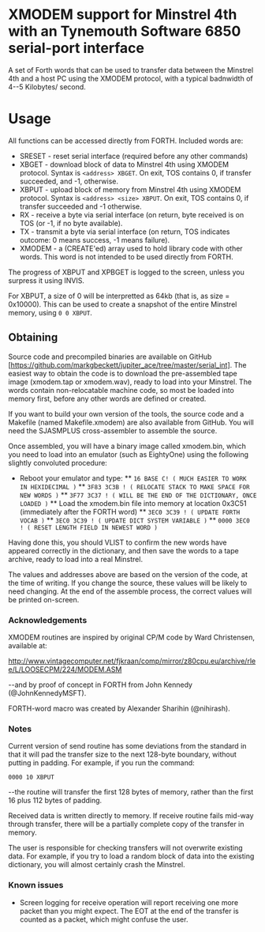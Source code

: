 # XMODEM support for Minstrel 4th with an Tynemouth Software 6850 serial-port interface

A set of Forth words that can be used to transfer data between the Minstrel 4th and a host PC using the XMODEM protocol, with a typical badnwidth of 4--5 Kilobytes/ second.

# Usage

All functions can be accessed directly from FORTH. Included words are:

 * SRESET - reset serial interface (required before any other commands)
 * XBGET - download block of data to Minstrel 4th using XMODEM protocol. Syntax is `<address> XBGET`. On exit, TOS contains 0, if transfer succeeded, and -1, otherwise.
 * XBPUT - upload block of memory from Minstrel 4th using XMODEM protocol. Syntax is `<address> <size> XBPUT`. On exit, TOS contains 0, if transfer succeeded and -1 otherwise.
 * RX - receive a byte via serial interface (on return, byte received is on TOS (or -1, if no byte available).
 * TX - transmit a byte via serial interface (on return, TOS indicates outcome: 0 means success, -1 means failure).
 * XMODEM - a (CREATE'ed) array used to hold library code with other words. This word is not intended to be used directly from FORTH.

The progress of XBPUT and XPBGET is logged to the screen, unless you surpress it using INVIS. 

For XBPUT, a size of 0 will be interpretted as 64kb (that is, as size = 0x10000). This can be used to create a snapshot of the entire Minstrel memory, using `0 0 XBPUT`.

## Obtaining

Source code and precompiled binaries are available on GitHub [https://github.com/markgbeckett/jupiter_ace/tree/master/serial_int]. The easiest way to obtain the code is to download the pre-assembled tape image (xmodem.tap or xmodem.wav), ready to load into your Minstrel. The words contain non-relocatable machine code, so most be loaded into memory first, before any other words are defined or created.

If you want to build your own version of the tools, the source code and a Makefile (named Makefile.xmodem) are also available from GitHub. You will need the SJASMPLUS cross-assembler to assemble the source.

Once assembled, you will have a binary image called xmodem.bin, which you need to load into an emulator (such as EightyOne) using the following slightly convoluted procedure:

 * Reboot your emulator and type:
 ** `16 BASE C! ( MUCH EASIER TO WORK IN HEXIDECIMAL )`
 ** `3F83 3C3B ! ( RELOCATE STACK TO MAKE SPACE FOR NEW WORDS )`
 ** `3F77 3C37 ! ( WILL BE THE END OF THE DICTIONARY, ONCE LOADED )`
 ** Load the xmodem.bin file into memory at location 0x3C51 (immediately after the FORTH word)
 ** `3EC0 3C39 ! ( UPDATE FORTH VOCAB )`
 ** `3EC0 3C39 ! ( UPDATE DICT SYSTEM VARIABLE )`
 ** `0000 3EC0 ! ( RESET LENGTH FIELD IN NEWEST WORD )`

Having done this, you should VLIST to confirm the new words have appeared correctly in the dictionary, and then save the words to a tape archive, ready to load into a real Minstrel.

The values and addresses above are based on the version of the code, at the time of writing. If you change the source, these values will be likely to need changing. At the end of the assemble process, the correct values will be printed on-screen.


### Acknowledgements

XMODEM routines are inspired by original CP/M code by Ward Christensen, available at:

http://www.vintagecomputer.net/fjkraan/comp/mirror/z80cpu.eu/archive/rlee/L/LOOSECPM/224/MODEM.ASM

--and by proof of concept in FORTH from John Kennedy (@JohnKennedyMSFT).

FORTH-word macro was created by Alexander Sharihin (@nihirash).


### Notes

Current version of send routine has some deviations from the standard in that it will pad the transfer size to the next 128-byte boundary, without putting in padding. For example, if you run the command:

`0000 10 XBPUT`

--the routine will transfer the first 128 bytes of memory, rather than the first 16 plus 112 bytes of padding.

Received data is written directly to memory. If receive routine fails mid-way through transfer, there will be a partially complete copy of the transfer in memory. 

The user is responsible for checking transfers will not overwrite existing data. For example, if you try to load a random block of data into the existing dictionary, you will almost certainly crash the Minstrel.


### Known issues

- Screen logging for receive operation will report receiving one more packet than you might expect. The EOT at the end of the transfer is counted as a packet, which might confuse the user.
